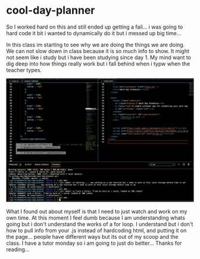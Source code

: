 # cool-day-planner
So I worked hard on this and still ended up getting a fail... i was going to hard code it bit i wanted to dynamically do it but i messed up big time...

In this class im starting to see why we are doing the things we are doing. We can not slow down in class because it is so much info to show.
It might not seem like i study but i have been studying since day 1. My mind want to dig deep into how things really work but i fall behind when i typw when the teacher types. 

<img src="Failure.png" alt="Big fail">

What I found out about myself is that I need to just watch and work on my own time. At this moment I feel dumb because I am understanding whats going but i don't understand the works of a for loop. I understand but i don't how to pull info from your .js instead of hardcoding html, and putting it on the page... people have different ways but its out of my scoop and the class. I have a tutor monday so i am going to just do better... Thanks for reading...